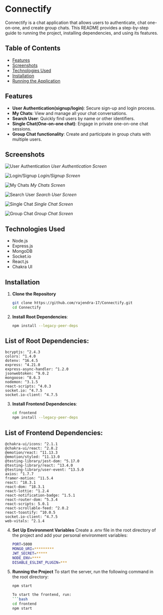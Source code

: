 # Connectify

Connectify is a chat application that allows users to authenticate, chat one-on-one, and create group chats. This README provides a step-by-step guide to running the project, installing dependencies, and using its features.

## Table of Contents
- [Features](#features)
- [Screenshots](#screenshots)
- [Technologies Used](#technologies-used)
- [Installation](#installation)
- [Running the Application](#running-the-application)


## Features
- **User Authentication(signup/login)**: Secure sign-up and login process.
- **My Chats**: View and manage all your chat conversations.
- **Search User**: Quickly find users by name or other identifiers.
- **Single Chat(One-on-one chat)**: Engage in private one-on-one chat sessions.
- **Group Chat functionality**: Create and participate in group chats with multiple users.

## Screenshots

![User Authentication](path/to/user-authentication-screenshot.png)
*User Authentication Screen*

![Login/Signup](path/to/login-signup-screenshot.png)
*Login/Signup Screen*

![My Chats](path/to/my-chats-screenshot.png)
*My Chats Screen*

![Search User](path/to/search-user-screenshot.png)
*Search User Screen*

![Single Chat](path/to/single-chat-screenshot.png)
*Single Chat Screen*

![Group Chat](path/to/group-chat-screenshot.png)
*Group Chat Screen*

## Technologies Used
- Node.js
- Express.js
- MongoDB
- Socket.io
- React.js
- Chakra UI

## Installation

1. **Clone the Repository**
   ```bash
   git clone https://github.com/rajendra-17/Connectify.git
   cd Connectify

2. **Install Root Dependencies**:
   ```bash
   npm install --legacy-peer-deps

## List of Root Dependencies:

    bcryptjs: ^2.4.3
    colors: ^1.4.0
    dotenv: ^16.4.5
    express: ^4.21.0
    express-async-handler: ^1.2.0
    jsonwebtoken: ^9.0.2
    mongoose: ^8.6.3
    nodemon: ^3.1.5
    react-scripts: ^4.0.3
    socket.io: ^4.7.5
    socket.io-client: ^4.7.5

3. **Install Frontend Dependencies**:
   ```bash
   cd frontend
   npm install --legacy-peer-deps

 ## List of Frontend Dependencies:

    @chakra-ui/icons: ^2.1.1
    @chakra-ui/react: ^2.8.2
    @emotion/react: ^11.13.3
    @emotion/styled: ^11.13.0
    @testing-library/jest-dom: ^5.17.0
    @testing-library/react: ^13.4.0
    @testing-library/user-event: ^13.5.0
    axios: ^1.7.7
    framer-motion: ^11.5.4
    react: ^18.3.1
    react-dom: ^18.3.1
    react-lottie: ^1.2.4
    react-notification-badge: ^1.5.1
    react-router-dom: ^5.3.4
    react-scripts: 5.0.1
    react-scrollable-feed: ^2.0.2
    react-toastify: ^10.0.5
    socket.io-client: ^4.7.5
    web-vitals: ^2.1.4

    
4. **Set Up Environment Variables**
   Create a .env file in the root directory of the project and add your personal environment variables:
      ```bash
      PORT=5000
      MONGO_URI=*********
      JWT_SECRET=*****
      NODE_ENV=****
      DISABLE_ESLINT_PLUGIN=***

5. **Running the Project**
   To start the server, run the following command in the root directory:
      ```bash
      npm start

   To start the frontend, run:
      ```bash
      cd frontend
      npm start
